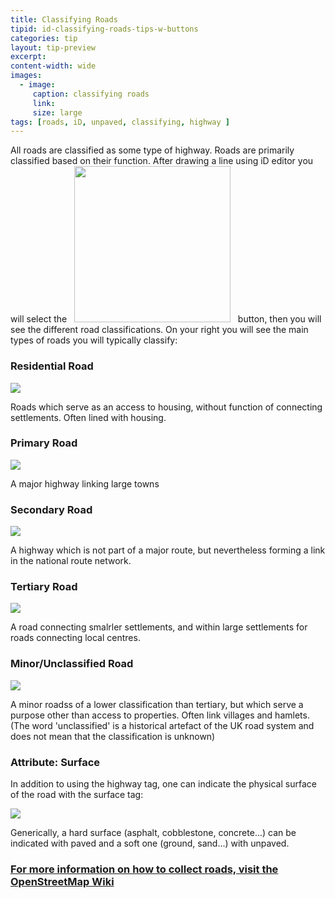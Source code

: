 ```yaml
---
title: Classifying Roads
tipid: id-classifying-roads-tips-w-buttons
categories: tip
layout: tip-preview
excerpt:
content-width: wide
images:
  - image:
     caption: classifying roads
     link: 
     size: large
tags: [roads, iD, unpaved, classifying, highway ]
---
```


All roads are classified as some type of highway. Roads are primarily classified based on their function. After drawing a line using iD editor you will select the &nbsp; <img src="{{ site.baseurl }}/images/road_features_button.PNG" width="250"> &nbsp; button, then you will see the different road classifications. On your right you will see the main types of roads you will typically classify:

<h3> Residential Road </h3>

<img src="{{ site.baseurl }}/images/residential_road_button.png">

Roads which serve as an access to housing, without function of connecting settlements. Often lined with housing.

<h3> Primary Road </h3>

<img src="{{ site.baseurl }}/images/primary_road_button.png">

A major highway linking large towns

<h3> Secondary Road </h3>

<img src="{{ site.baseurl }}/images/secondary_road_button.png">

A highway which is not part of a major route, but nevertheless forming a link in the national route network.

<h3> Tertiary Road </h3>

<img src="{{ site.baseurl }}/images/tertiary_road_button.png">

A road connecting smalrler settlements, and within large settlements for roads connecting local centres.

<h3> Minor/Unclassified Road </h3>

<img src="{{ site.baseurl }}/images/minor_unclassified_road_button.png">

A minor roadss of a lower classification than tertiary, but which serve a purpose other than access to properties. Often link villages and hamlets. (The word 'unclassified' is a historical artefact of the UK road system and does not mean that the classification is unknown)

<h3> Attribute: Surface </h3>

In addition to using the highway tag, one can indicate the physical surface of the road with the surface tag:

<img src="{{ site.baseurl }}/images/surface_tag_field.png">

Generically, a hard surface (asphalt, cobblestone, concrete...) can be indicated with paved and a soft one (ground, sand...) with unpaved.

<h3><a href="https://wiki.openstreetmap.org/wiki/Key:highway#Roads" target="_blank">For more information on how to collect roads, visit the OpenStreetMap Wiki</a></h3>

